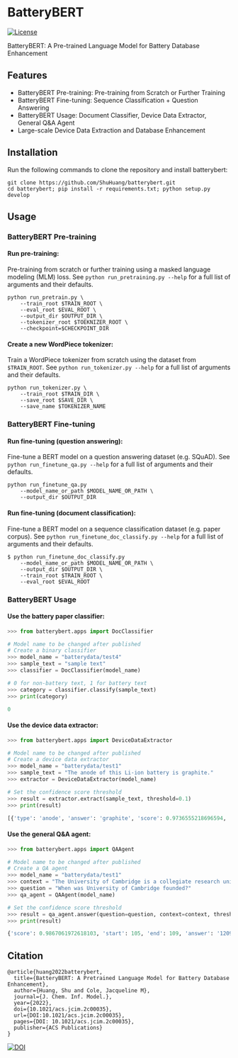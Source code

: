 # BatteryBERT

[![License](http://img.shields.io/:license-mit-blue.svg?style=flat-square)](https://github.com/shuhuang/batterybert/blob/master/LICENSE)

BatteryBERT: A Pre-trained Language Model for Battery Database Enhancement

## Features

- BatteryBERT Pre-training: Pre-training from Scratch or Further Training
- BatteryBERT Fine-tuning: Sequence Classification + Question Answering
- BatteryBERT Usage: Document Classifier, Device Data Extractor, General Q&A Agent
- Large-scale Device Data Extraction and Database Enhancement

## Installation
Run the following commands to clone the repository and install batterybert:
```shell
git clone https://github.com/ShuHuang/batterybert.git
cd batterybert; pip install -r requirements.txt; python setup.py develop
```

## Usage
### BatteryBERT Pre-training
#### Run pre-training:

Pre-training from scratch or further training using a masked language modeling (MLM) loss.  See `python run_pretraining.py --help` for a full list of arguments and their defaults.
```shell
python run_pretrain.py \
    --train_root $TRAIN_ROOT \
    --eval_root $EVAL_ROOT \
    --output_dir $OUTPUT_DIR \
    --tokenizer_root $TOEKNIZER_ROOT \
    --checkpoint=$CHECKPOINT_DIR 
```
#### Create a new WordPiece tokenizer:

Train a WordPiece tokenizer from scratch using the dataset from `$TRAIN_ROOT`. See `python run_tokenizer.py --help` for a full list of arguments and their defaults.
```shell
python run_tokenizer.py \
    --train_root $TRAIN_DIR \
    --save_root $SAVE_DIR \
    --save_name $TOKENIZER_NAME
```
### BatteryBERT Fine-tuning
#### Run fine-tuning (question answering):

Fine-tune a BERT model on a question answering dataset (e.g. SQuAD). See `python run_finetune_qa.py --help` for a full list of arguments and their defaults.
```shell
python run_finetune_qa.py 
    --model_name_or_path $MODEL_NAME_OR_PATH \
    --output_dir $OUTPUT_DIR 
```

#### Run fine-tuning (document classification):

Fine-tune a BERT model on a sequence classification dataset (e.g. paper corpus). See `python run_finetune_doc_classify.py --help` for a full list of arguments and their defaults.
```shell
$ python run_finetune_doc_classify.py 
    --model_name_or_path $MODEL_NAME_OR_PATH \
    --output_dir $OUTPUT_DIR \
    --train_root $TRAIN_ROOT \
    --eval_root $EVAL_ROOT
```

### BatteryBERT Usage
#### Use the battery paper classifier:
```python
>>> from batterybert.apps import DocClassifier

# Model name to be changed after published
# Create a binary classifier
>>> model_name = "batterydata/test4"
>>> sample_text = "sample text"
>>> classifier = DocClassifier(model_name)

# 0 for non-battery text, 1 for battery text
>>> category = classifier.classify(sample_text)
>>> print(category)

0
```

#### Use the device data extractor:
```python
>>> from batterybert.apps import DeviceDataExtractor

# Model name to be changed after published
# Create a device data extractor
>>> model_name = "batterydata/test1"
>>> sample_text = "The anode of this Li-ion battery is graphite."
>>> extractor = DeviceDataExtractor(model_name)

# Set the confidence score threshold
>>> result = extractor.extract(sample_text, threshold=0.1)
>>> print(result)

[{'type': 'anode', 'answer': 'graphite', 'score': 0.9736555218696594, 'context': 'The anode of this battery is graphite.'}]
```

#### Use the general Q&A agent:
```python
>>> from batterybert.apps import QAAgent

# Model name to be changed after published
# Create a QA agent
>>> model_name = "batterydata/test1"
>>> context = "The University of Cambridge is a collegiate research university in Cambridge, United Kingdom. Founded in 1209 and granted a royal charter by Henry III in 1231, Cambridge is the second-oldest university in the English-speaking world and the world's fourth-oldest surviving university."
>>> question = "When was University of Cambridge founded?"
>>> qa_agent = QAAgent(model_name)

# Set the confidence score threshold
>>> result = qa_agent.answer(question=question, context=context, threshold=0.1)
>>> print(result)

{'score': 0.9867061972618103, 'start': 105, 'end': 109, 'answer': '1209'}
```

## Citation
```
@article{huang2022batterybert,
  title={BatteryBERT: A Pretrained Language Model for Battery Database Enhancement},
  author={Huang, Shu and Cole, Jacqueline M},
  journal={J. Chem. Inf. Model.},
  year={2022},
  doi={10.1021/acs.jcim.2c00035},
  url={DOI:10.1021/acs.jcim.2c00035},
  pages={DOI: 10.1021/acs.jcim.2c00035},
  publisher={ACS Publications}
}
```
[![DOI](https://zenodo.org/badge/DOI/10.1038/s41597-020-00602-2.svg)](https://doi.org/100.1021/acs.jcim.2c00035)
